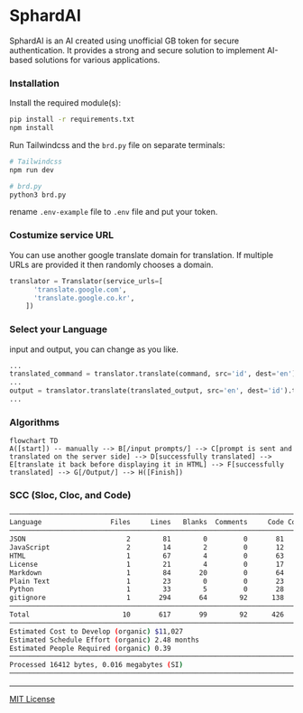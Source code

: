# SphardAI

SphardAI is an AI created using unofficial GB token for secure authentication. It provides a strong and secure solution to implement AI-based solutions for various applications.

### Installation

Install the required module(s):

```bash
pip install -r requirements.txt
npm install
```

Run Tailwindcss and the `brd.py` file on separate terminals:

```bash
# Tailwindcss
npm run dev

# brd.py
python3 brd.py
```

rename `.env-example` file to `.env` file and put your token.

### Costumize service URL

You can use another google translate domain for translation. If multiple URLs are provided it then randomly chooses a domain.

```python
translator = Translator(service_urls=[
      'translate.google.com',
      'translate.google.co.kr',
    ])
```

### Select your Language

input and output, you can change as you like.

```python
...
translated_command = translator.translate(command, src='id', dest='en').text
...
output = translator.translate(translated_output, src='en', dest='id').text
...
```

### Algorithms

```mermaid
flowchart TD
A([start]) -- manually --> B[/input prompts/] --> C[prompt is sent and translated on the server side] --> D[successfully translated] --> E[translate it back before displaying it in HTML] --> F[successfully translated] --> G[/Output/] --> H([Finish])
```

### SCC (Sloc, Cloc, and Code)

```bash
───────────────────────────────────────────────────────────────────────────────
Language                 Files     Lines   Blanks  Comments     Code Complexity
───────────────────────────────────────────────────────────────────────────────
JSON                         2        81        0         0       81          0
JavaScript                   2        14        2         0       12          1
HTML                         1        67        4         0       63          0
License                      1        21        4         0       17          0
Markdown                     1        84       20         0       64          0
Plain Text                   1        23        0         0       23          0
Python                       1        33        5         0       28          0
gitignore                    1       294       64        92      138          0
───────────────────────────────────────────────────────────────────────────────
Total                       10       617       99        92      426          1
───────────────────────────────────────────────────────────────────────────────
Estimated Cost to Develop (organic) $11,027
Estimated Schedule Effort (organic) 2.48 months
Estimated People Required (organic) 0.39
───────────────────────────────────────────────────────────────────────────────
Processed 16412 bytes, 0.016 megabytes (SI)
───────────────────────────────────────────────────────────────────────────────
```

---

[MIT License](./LICENSE)

